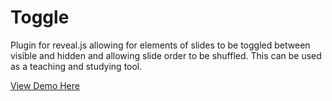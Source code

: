 # Toggle
Plugin for reveal.js allowing for elements of slides to be toggled between visible and hidden and allowing slide order to be shuffled. This can be used as a teaching and studying tool.

[View Demo Here](https://kerrycobb.github.io/toggle)
